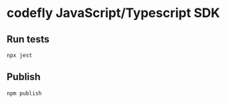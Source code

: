 # codefly JavaScript/Typescript SDK

## Run tests

```shell
npx jest
```

## Publish

```shell
npm publish
```